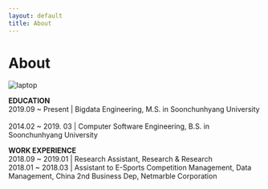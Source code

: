 ```yaml
---
layout: default
title: About
---
```


# About

![laptop]({{"/assets/img/background_image.jpg"}})

**EDUCATION**
<br>
2019.09 ~  Present  |  Bigdata Engineering, M.S. in Soonchunhyang University <br>    
2014.02 ~ 2019. 03  |  Computer Software Engineering, B.S. in Soonchunhyang University <br>

**WORK EXPERIENCE**
<br>
2018.09 ~ 2019.01   |  Research Assistant, Research & Research <br>
2018.01 ~ 2018.03   |  Assistant to E-Sports Competition Management, Data Management, China 2nd Business Dep, Netmarble Corporation
